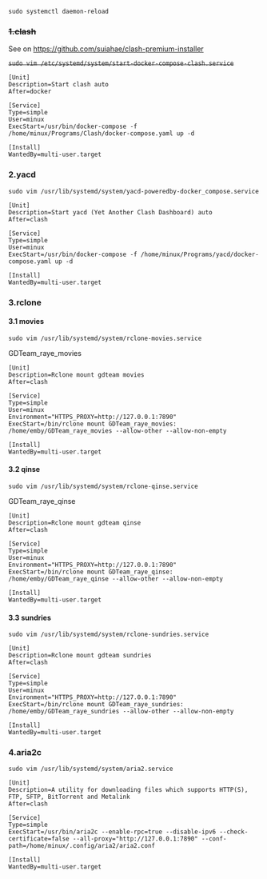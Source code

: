 `sudo systemctl daemon-reload`

### ~~1.clash~~

See on https://github.com/suiahae/clash-premium-installer

~~`sudo vim /etc/systemd/system/start-docker-compose-clash.service`~~

```
[Unit]
Description=Start clash auto
After=docker

[Service]
Type=simple
User=minux
ExecStart=/usr/bin/docker-compose -f /home/minux/Programs/Clash/docker-compose.yaml up -d

[Install]
WantedBy=multi-user.target
```

### 2.yacd

`sudo vim /usr/lib/systemd/system/yacd-poweredby-docker_compose.service`

```
[Unit]
Description=Start yacd (Yet Another Clash Dashboard) auto
After=clash

[Service]
Type=simple
User=minux
ExecStart=/usr/bin/docker-compose -f /home/minux/Programs/yacd/docker-compose.yaml up -d

[Install]
WantedBy=multi-user.target
```

### 3.rclone

#### 3.1 movies

`sudo vim /usr/lib/systemd/system/rclone-movies.service`

GDTeam_raye_movies

```
[Unit]
Description=Rclone mount gdteam movies
After=clash

[Service]
Type=simple
User=minux
Environment="HTTPS_PROXY=http://127.0.0.1:7890" 
ExecStart=/bin/rclone mount GDTeam_raye_movies: /home/emby/GDTeam_raye_movies --allow-other --allow-non-empty

[Install]
WantedBy=multi-user.target
```

#### 3.2 qinse

`sudo vim /usr/lib/systemd/system/rclone-qinse.service`

GDTeam_raye_qinse

```
[Unit]
Description=Rclone mount gdteam qinse
After=clash

[Service]
Type=simple
User=minux
Environment="HTTPS_PROXY=http://127.0.0.1:7890" 
ExecStart=/bin/rclone mount GDTeam_raye_qinse: /home/emby/GDTeam_raye_qinse --allow-other --allow-non-empty

[Install]
WantedBy=multi-user.target
```

#### 3.3 sundries

`sudo vim /usr/lib/systemd/system/rclone-sundries.service`

```
[Unit]
Description=Rclone mount gdteam sundries
After=clash

[Service]
Type=simple
User=minux
Environment="HTTPS_PROXY=http://127.0.0.1:7890" 
ExecStart=/bin/rclone mount GDTeam_raye_sundries: /home/emby/GDTeam_raye_sundries --allow-other --allow-non-empty

[Install]
WantedBy=multi-user.target
```

### 4.aria2c

`sudo vim /usr/lib/systemd/system/aria2.service`

```
[Unit]
Description=A utility for downloading files which supports HTTP(S), FTP, SFTP, BitTorrent and Metalink
After=clash

[Service]
Type=simple
ExecStart=/usr/bin/aria2c --enable-rpc=true --disable-ipv6 --check-certificate=false --all-proxy="http://127.0.0.1:7890" --conf-path=/home/minux/.config/aria2/aria2.conf

[Install]
WantedBy=multi-user.target
```

### 